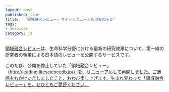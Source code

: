 ```yaml
---
layout: post
published: true
title: '「領域融合レビュー」サイトリニューアルのお知らせ'
tags:
- services
category: ja
---
```

[領域融合レビュー](http://leading.lifesciencedb.jp/)は、生命科学分野における最新の研究成果について、第一線の研究者の執筆による日本語のレビューを公開するサービスです。<br />  

このたび、公開を停止していた「領域融合レビュー」（http://leading.lifesciencedb.jp/）を、リニューアルして再開しました。ご迷惑をおかけいたしましたこと、おわび申し上げます。生まれ変わった「領域融合レビュー」を、ぜひともご愛読ください。
